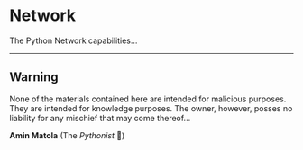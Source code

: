 # Network
The Python Network capabilities...

----------------------------------------------------------------------------

## Warning

None of the materials contained here are intended for malicious purposes.
They are intended for knowledge purposes.
The owner, however, posses no liability for any mischief that may come thereof...



 **Amin Matola**  (The _Pythonist_ :snake:)
